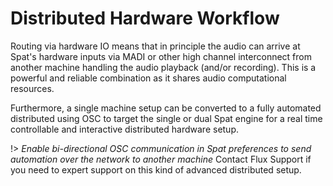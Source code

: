 # Distributed Hardware Workflow

Routing via hardware IO means that in principle the audio can arrive at Spat's hardware inputs via MADI or other high channel interconnect from another machine handling the audio playback (and/or recording). This is a powerful and reliable combination as it shares audio computational resources.

Furthermore, a single machine setup can be converted to a fully automated distributed using OSC to target the single or dual Spat engine for a real time controllable and interactive distributed hardware setup.

!> _Enable bi-directional OSC communication in Spat preferences to send automation over the network to another machine_ Contact Flux Support if you need to expert support on this kind of advanced distributed setup.